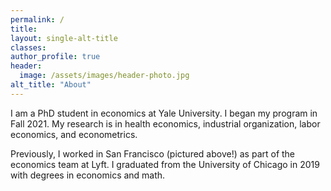 ```yaml
---
permalink: /
title:
layout: single-alt-title
classes:
author_profile: true
header:
  image: /assets/images/header-photo.jpg
alt_title: "About"
---
```


I am a PhD student in economics at Yale University. I began my program in Fall 2021. My research is in health economics, industrial organization, labor economics, and econometrics.

Previously, I worked in San Francisco (pictured above!) as part of the economics team at Lyft. I graduated from the University of Chicago in 2019 with degrees in economics and math.
